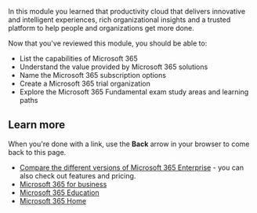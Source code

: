 In this module you learned that productivity cloud that delivers innovative and intelligent experiences, rich organizational insights and a trusted platform to help people and organizations get more done. 

Now that you've reviewed this module, you should be able to:

- List the capabilities of Microsoft 365
- Understand the value provided by Microsoft 365 solutions
- Name the Microsoft 365 subscription options
- Create a Microsoft 365 trial organization
- Explore the Microsoft 365 Fundamental exam study areas and learning paths

## Learn more

When you're done with a link, use the **Back** arrow in your browser to come back to this page.

- [Compare the different versions of Microsoft 365 Enterprise](https://www.microsoft.com/microsoft-365/compare-all-microsoft-365-plans) - you can also check out features and pricing.
- [Microsoft 365 for business](https://www.microsoft.com/microsoft-365/business)
- [Microsoft 365 Education](https://www.microsoft.com/education/buy-license/microsoft365/default.aspx)
- [Microsoft 365 Home](https://www.microsoft.com/microsoft-365/explore-microsoft-365-for-home)
